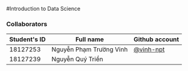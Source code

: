 #Introduction to Data Science
### Collaborators
| Student's ID | Full name                 | Github account                               |
| ------------ | ------------------       | -------------------------------------------- |
| 18127253     | Nguyễn Phạm Trường Vinh  | [@vinh-npt](https://github.com/vinh-npt) |
| 18127239     | Nguyễn Quý Triển         |            |
